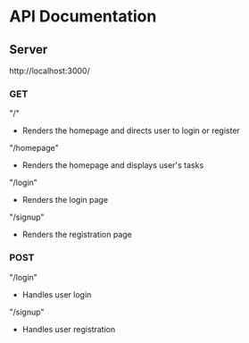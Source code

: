# API Documentation

## Server
http://localhost:3000/

### GET
"/"
- Renders the homepage and directs user to login or register

"/homepage"
- Renders the homepage and displays user's tasks

"/login"
- Renders the login page

"/signup"
- Renders the registration page

### POST

"/login"
- Handles user login

"/signup"
- Handles user registration




